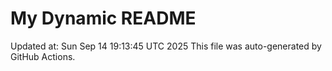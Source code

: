 # My Dynamic README
Updated at: Sun Sep 14 19:13:45 UTC 2025
This file was auto-generated by GitHub Actions.
